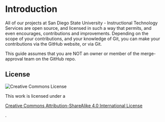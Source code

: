 # Introduction

All of our projects at San Diego State University - Instructional Technology Services are open source, and licensed in such a way that permits, and even encourages, contributions and improvements. Depending on the scope of your contributions, and your knowledge of Git, you can make your contributions via the GitHub website, or via Git.

This guide assumes that you are NOT an owner or member of the merge-approval team on the GitHub repo.

## License

![Creative Commons License](https://i.creativecommons.org/l/by-sa/4.0/88x31.png)

This work is licensed under a 

[Creative Commons Attribution-ShareAlike 4.0 International License](http://creativecommons.org/licenses/by-sa/4.0/)

.

